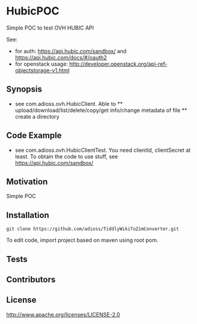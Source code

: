 # HubicPOC
Simple POC to test OVH HUBIC API

See:
* for auth: https://api.hubic.com/sandbox/ and https://api.hubic.com/docs/#/oauth2
* for openstack usage: http://developer.openstack.org/api-ref-objectstorage-v1.html

## Synopsis
* see com.adioss.ovh.HubicClient. Able to
** upload/download/list/delete/copy/get info/change metadata of file
** create a directory

## Code Example

* see com.adioss.ovh.HubicClientTest. You need clientId, clientSecret at least. To obtain the code to use stuff, see https://api.hubic.com/sandbox/

## Motivation

Simple POC

## Installation

    git clone https://github.com/adioss/TiddlyWikiToZimConverter.git

To edit code, import project based on maven using root pom.

## Tests

## Contributors

## License

http://www.apache.org/licenses/LICENSE-2.0
